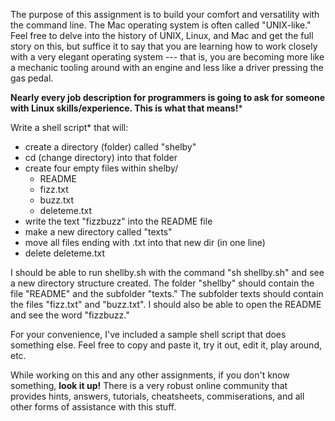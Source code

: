 The purpose of this assignment is to build your comfort and versatility with the command line. The Mac operating system is often called "UNIX-like." Feel free to delve into the history of UNIX, Linux, and Mac and get the full story on this, but suffice it to say that you are learning how to work closely with a very elegant operating system --- that is, you are becoming more like a mechanic tooling around with an engine and less like a driver pressing the gas pedal. 

**Nearly every job description for programmers is going to ask for someone with Linux skills/experience. This is what that means!***

Write a shell script* that will:

* create a directory (folder) called "shelby"
* cd (change directory) into that folder
* create four empty files within shelby/
  * README
  * fizz.txt
  * buzz.txt
  * deleteme.txt
* write the text "fizzbuzz" into the README file
* make a new directory called "texts"
* move all files ending with .txt into that new dir (in one line)
* delete deleteme.txt

I should be able to run shellby.sh with the command "sh shellby.sh" and see a new directory structure created. The folder "shellby" should contain the file "README" and the subfolder "texts." The subfolder texts should contain the files "fizz.txt" and "buzz.txt". I should also be able to open the README and see the word "fizzbuzz." 

For your convenience, I've included a sample shell script that does something else. Feel free to copy and paste it, try it out, edit it, play around, etc. 

While working on this and any other assignments, if you don't know something, **look it up!** There is a very robust online community that provides hints, answers, tutorials, cheatsheets, commiserations, and all other forms of assistance with this stuff. 

